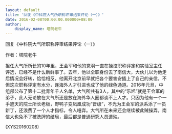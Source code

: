 ```yaml
---
layout: default
title: '回复《中科院大气所职称评审结果评论（一）》'
date: 2016-02-08T00:00:00.000000+08:00
author:
    display_name: 塔院老牛
---
```


回复《中科院大气所职称评审结果评论（一）》

作者：塔院老牛

担任大气所所长的10年里，王会军和他的党羽一直在操控职称评定和实验室主任评选，已经不是什么新鲜事了。去年，他以全职身份去了南信大，大伙儿以为他走后情况会好转，恰恰相反，他离开北京前早就把各个要害安插上了自己的亲信，不但这次职称评定有水分，连海外人才引进也成了他的绿色通道。2016年元旦，中组部公布了第十二批青年千人名单，大气所共有3人，其中的“乐旭”就是王会军的弟子，此人无论放在大气所还是放在海外华人圈都谈不上人才。只因为他有一个一手遮天的院士所长老板，野鸭子变凤凰成功“晋级”，不光为王会军的派系添了一员新丁，还浪费了一个人才指标，令人唾弃。大气所在未来还会继续被此贼操弄，南信大也免不了被洗牌的结局，最后都是普通研究人员遭殃。

(XYS20160208)

